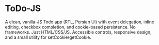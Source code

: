 # ToDo-JS
A clean, vanilla-JS Todo app (RTL, Persian UI) with event delegation, inline editing, checkbox completion, and cookie-based persistence. No frameworks. Just HTML/CSS/JS. Accessible controls, responsive design, and a small utility for setCookie/getCookie.
